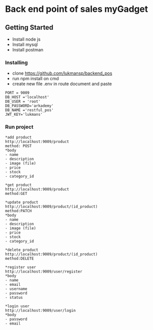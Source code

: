 # Back end point of sales myGadget


## Getting Started

* Install node js 
* Install mysql
* Install postman

### Installing
* clone https://github.com/lukmansp/backend_pos
* run npm install on cmd
* create new file .env in route document and paste

```
PORT = 9009
DB_HOST ='localhost'
DB_USER = 'root'
DB_PASSWORD='arkademy'
DB_NAME ='restful_pos'
JWT_KEY='lukmans'
```

### Run project

```
*add product
http://localhost:9009/product
method: POST
*body
- name
- description
- image (file)
- price
- stock
- category_id
```
```
*get product
http://localhost:9009/product
method:GET
```
```
*update product
http://localhost:9009/product/(id_product)
method:PATCH
*body
- name
- description
- image (file)
- price
- stock
- category_id
```
```
*delete product
http://localhost:9009/product/(id_product)
method:DELETE
```


```
*register user
http://localhost:9009/user/register
*body
- name
- email
- username
- password
- status
```
```
*login user
http://localhost:9009/user/login
*body
- password
- email



